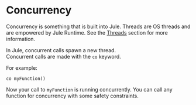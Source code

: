 # Concurrency

Concurrency is something that is built into Jule. Threads are OS threads and are empowered by Jule Runtime. See the [Threads](/concurrency/threads) section for more information.

In Jule, concurrent calls spawn a new thread.\
Concurrent calls are made with the `co` keyword.

For example:
```jule
co myFunction()
```

Now your call to `myFunction` is running concurrently.
You can call any function for concurrency with some safety constraints.